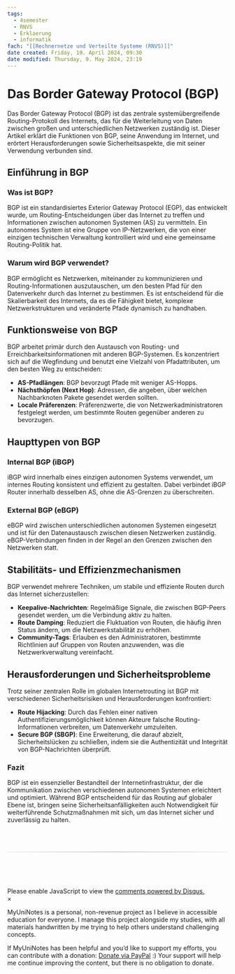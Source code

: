 ```yaml
---
tags:
  - 4semester
  - RNVS
  - Erklaerung
  - informatik
fach: "[[Rechnernetze und Verteilte Systeme (RNVS)]]"
date created: Friday, 19. April 2024, 09:30
date modified: Thursday, 9. May 2024, 23:19
---
```


# Das Border Gateway Protocol (BGP)

Das Border Gateway Protocol (BGP) ist das zentrale systemübergreifende Routing-Protokoll des Internets, das für die Weiterleitung von Daten zwischen großen und unterschiedlichen Netzwerken zuständig ist. Dieser Artikel erklärt die Funktionen von BGP, seine Anwendung im Internet, und erörtert Herausforderungen sowie Sicherheitsaspekte, die mit seiner Verwendung verbunden sind.

## Einführung in BGP

### Was ist BGP?

BGP ist ein standardisiertes Exterior Gateway Protocol (EGP), das entwickelt wurde, um Routing-Entscheidungen über das Internet zu treffen und Informationen zwischen autonomen Systemen (AS) zu vermitteln. Ein autonomes System ist eine Gruppe von IP-Netzwerken, die von einer einzigen technischen Verwaltung kontrolliert wird und eine gemeinsame Routing-Politik hat.

### Warum wird BGP verwendet?

BGP ermöglicht es Netzwerken, miteinander zu kommunizieren und Routing-Informationen auszutauschen, um den besten Pfad für den Datenverkehr durch das Internet zu bestimmen. Es ist entscheidend für die Skalierbarkeit des Internets, da es die Fähigkeit bietet, komplexe Netzwerkstrukturen und veränderte Pfade dynamisch zu handhaben.

## Funktionsweise von BGP

BGP arbeitet primär durch den Austausch von Routing- und Erreichbarkeitsinformationen mit anderen BGP-Systemen. Es konzentriert sich auf die Wegfindung und benutzt eine Vielzahl von Pfadattributen, um den besten Weg zu entscheiden:

- **AS-Pfadlängen**: BGP bevorzugt Pfade mit weniger AS-Hopps.
- **Nächsthöpfen (Next Hop)**: Adressen, die angeben, über welchen Nachbarknoten Pakete gesendet werden sollten.
- **Locale Präferenzen**: Präferenzwerte, die von Netzwerkadministratoren festgelegt werden, um bestimmte Routen gegenüber anderen zu bevorzugen.

## Haupttypen von BGP

### Internal BGP (iBGP)

iBGP wird innerhalb eines einzigen autonomen Systems verwendet, um internes Routing konsistent und effizient zu gestalten. Dabei verbindet iBGP Router innerhalb desselben AS, ohne die AS-Grenzen zu überschreiten.

### External BGP (eBGP)

eBGP wird zwischen unterschiedlichen autonomen Systemen eingesetzt und ist für den Datenaustausch zwischen diesen Netzwerken zuständig. eBGP-Verbindungen finden in der Regel an den Grenzen zwischen den Netzwerken statt.

## Stabilitäts- und Effizienzmechanismen

BGP verwendet mehrere Techniken, um stabile und effiziente Routen durch das Internet sicherzustellen:

- **Keepalive-Nachrichten**: Regelmäßige Signale, die zwischen BGP-Peers gesendet werden, um die Verbindung aktiv zu halten.
- **Route Damping**: Reduziert die Fluktuation von Routen, die häufig ihren Status ändern, um die Netzwerkstabilität zu erhöhen.
- **Community-Tags**: Erlauben es den Administratoren, bestimmte Richtlinien auf Gruppen von Routen anzuwenden, was die Netzwerkverwaltung vereinfacht.

## Herausforderungen und Sicherheitsprobleme

Trotz seiner zentralen Rolle im globalen Internetrouting ist BGP mit verschiedenen Sicherheitsrisiken und Herausforderungen konfrontiert:

- **Route Hijacking**: Durch das Fehlen einer nativen Authentifizierungsmöglichkeit können Akteure falsche Routing-Informationen verbreiten, um Datenverkehr umzuleiten.
- **Secure BGP (SBGP)**: Eine Erweiterung, die darauf abzielt, Sicherheitslücken zu schließen, indem sie die Authentizität und Integrität von BGP-Nachrichten überprüft.

### Fazit

BGP ist ein essenzieller Bestandteil der Internetinfrastruktur, der die Kommunikation zwischen verschiedenen autonomen Systemen erleichtert und optimiert. Während BGP entscheidend für das Routing auf globaler Ebene ist, bringen seine Sicherheitsanfälligkeiten auch Notwendigkeit für weiterführende Schutzmaßnahmen mit sich, um das Internet sicher und zuverlässig zu halten.

<!-- DISQUS SCRIPT COMMENT START -->

<hr style="border: none; height: 2px; background: linear-gradient(to right, #f0f0f0, #ccc, #f0f0f0); margin-top: 4rem; margin-bottom: 5rem;">
<div id="disqus_thread"></div>
<script>
    /**
    *  RECOMMENDED CONFIGURATION VARIABLES: EDIT AND UNCOMMENT THE SECTION BELOW TO INSERT DYNAMIC VALUES FROM YOUR PLATFORM OR CMS.
    *  LEARN WHY DEFINING THESE VARIABLES IS IMPORTANT: https://disqus.com/admin/universalcode/#configuration-variables    */
    /*
    var disqus_config = function () {
    this.page.url = PAGE_URL;  // Replace PAGE_URL with your page's canonical URL variable
    this.page.identifier = PAGE_IDENTIFIER; // Replace PAGE_IDENTIFIER with your page's unique identifier variable
    };
    */
    (function() { // DON'T EDIT BELOW THIS LINE
    var d = document, s = d.createElement('script');
    s.src = 'https://myuninotes.disqus.com/embed.js';
    s.setAttribute('data-timestamp', +new Date());
    (d.head || d.body).appendChild(s);
    })();
</script>
<noscript>Please enable JavaScript to view the <a href="https://disqus.com/?ref_noscript">comments powered by Disqus.</a></noscript>

<!-- DISQUS SCRIPT COMMENT END -->

<!-- Modal START -->
<div id="myModal" class="modal">
  <div class="modal-content">
    <span id="closeModal" class="close">&times;</span>
    <p class="modal-text">
      <span class="modal-highlight">MyUniNotes is a personal, non-revenue project as I believe in accessible education for everyone.</span> I manage this project alongside my studies, with all materials handwritten by me trying to help others understand challenging concepts.
    </p>
    <p class="modal-text">
      If MyUniNotes has been helpful and you’d like to support my efforts, <span class="modal-highlight"> you can contribute with a donation: <a class="modal-dono-link" href="https://paypal.me/myuninotes4u">Donate via PayPal</a> :) </span> Your support will help me continue improving the content, but there is no obligation to donate.
    </p>
  </div>
</div>

<script>
  // JavaScript to display the modal on page load
  document.addEventListener('DOMContentLoaded', function() {
    // Generate a random number between 1 and 1
    // Wanted it to load with a adjustable probability for every page load but did not work, as DOM is loaded only once. Therefore now loading it every time website is visited and DOM is loaded.
    const randomNumber = Math.floor(Math.random() * 1) + 1; 
    console.log(randomNumber)
    if (randomNumber === 1) {
      setTimeout(function() {
        const modal = document.getElementById('myModal');
        if (modal) {
          modal.classList.add('show');
        }
      }, 1000); // Adjust the delay as needed

      const closeModal = document.getElementById('closeModal');
      if (closeModal) {
        closeModal.addEventListener('click', function() {
          const modal = document.getElementById('myModal');
          if (modal) {
            modal.classList.remove('show');
          }
        });
      }
    } else {
      // Ensure the modal is hidden if the random number is not 1
      const modal = document.getElementById('myModal');
      if (modal) {
        modal.style.display = 'none';
      }
    }
  });
</script>
<!-- Modal END -->
